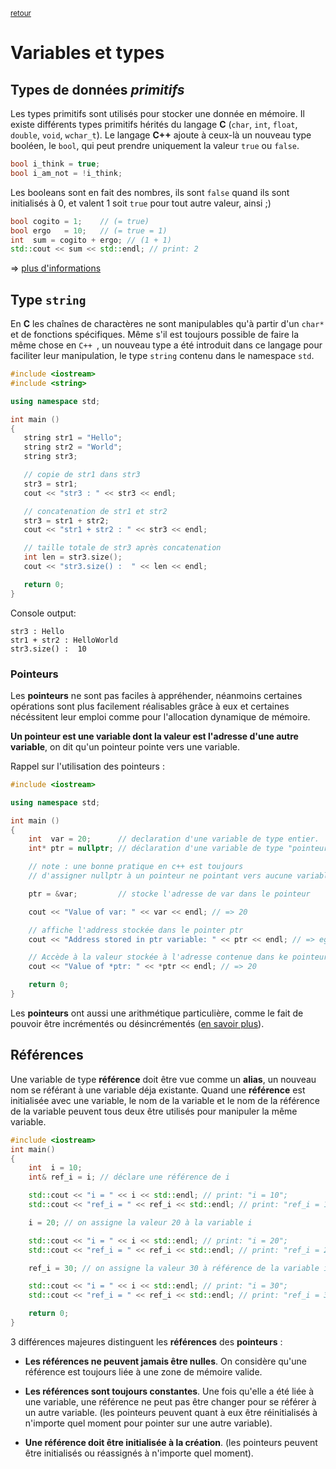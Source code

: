 <p><sup><a href="readme.md">retour</a></sup></p>

# Variables et types

## Types de données *primitifs*

Les types primitifs sont utilisés pour stocker une donnée en mémoire.
Il existe différents types primitifs hérités du langage **C** (`char`, `int`, `float`, `double`, `void`, `wchar_t`). Le langage **C++** ajoute à ceux-là un nouveau type booléen, le `bool`, qui peut prendre uniquement la valeur `true` ou `false`.

```cpp
bool i_think = true;
bool i_am_not = !i_think;
```

Les booleans sont en fait des nombres, ils sont `false` quand ils sont initialisés à 0, et valent 1 soit `true` pour tout autre valeur, ainsi ;)

```cpp
bool cogito = 1;    // (= true)
bool ergo   = 10;   // (= true = 1)
int  sum = cogito + ergo; // (1 + 1)
std::cout << sum << std::endl; // print: 2
```

=> [plus d'informations](https://www.tutorialspoint.com/cplusplus/cpp_data_types.htm)

## Type `string`

En **C** les chaînes de charactères ne sont manipulables qu'à partir d'un `char*` et de fonctions spécifiques. Même s'il est toujours possible de faire la même chose en ``C++ ``, un nouveau type a été introduit dans ce langage pour faciliter leur manipulation, le type `string` contenu dans le namespace `std`.

```cpp
#include <iostream>
#include <string>

using namespace std;

int main ()
{
   string str1 = "Hello";
   string str2 = "World";
   string str3;

   // copie de str1 dans str3
   str3 = str1;
   cout << "str3 : " << str3 << endl;

   // concatenation de str1 et str2
   str3 = str1 + str2;
   cout << "str1 + str2 : " << str3 << endl;

   // taille totale de str3 après concatenation
   int len = str3.size();
   cout << "str3.size() :  " << len << endl;

   return 0;
}
```

Console output:
```
str3 : Hello
str1 + str2 : HelloWorld
str3.size() :  10
```

### Pointeurs

Les **pointeurs** ne sont pas faciles à appréhender, néanmoins certaines opérations sont plus facilement réalisables grâce à eux et certaines nécéssitent leur emploi comme pour l'allocation dynamique de mémoire.

**Un pointeur est une variable dont la valeur est l'adresse d'une autre variable**, on dit qu'un pointeur pointe vers une variable.

Rappel sur l'utilisation des pointeurs :

```cpp
#include <iostream>

using namespace std;

int main ()
{
    int  var = 20;      // declaration d'une variable de type entier.
    int* ptr = nullptr; // déclaration d'une variable de type "pointeur sur int"

    // note : une bonne pratique en c++ est toujours
    // d'assigner nullptr à un pointeur ne pointant vers aucune variable

    ptr = &var;         // stocke l'adresse de var dans le pointeur

    cout << "Value of var: " << var << endl; // => 20

    // affiche l'address stockée dans le pointer ptr
    cout << "Address stored in ptr variable: " << ptr << endl; // => eg: 0x7fff5fbff768

    // Accède à la valeur stockée à l'adresse contenue dans ke pointeur (par déréférencement)
    cout << "Value of *ptr: " << *ptr << endl; // => 20

    return 0;
}
```

Les **pointeurs** ont aussi une arithmétique particulière, comme le fait de pouvoir être incrémentés ou désincrémentés ([en savoir plus](https://www.tutorialspoint.com/cplusplus/cpp_pointer_arithmatic.htm)).

## Références

Une variable de type **référence** doit être vue comme un **alias**, un nouveau nom se référant à une variable déja existante. Quand une **référence** est initialisée avec une variable, le nom de la variable et le nom de la référence de la variable peuvent tous deux être utilisés pour manipuler la même variable.

```cpp
#include <iostream>
int main()
{
    int  i = 10;
    int& ref_i = i; // déclare une référence de i

    std::cout << "i = " << i << std::endl; // print: "i = 10";
    std::cout << "ref_i = " << ref_i << std::endl; // print: "ref_i = 10";

    i = 20; // on assigne la valeur 20 à la variable i

    std::cout << "i = " << i << std::endl; // print: "i = 20";
    std::cout << "ref_i = " << ref_i << std::endl; // print: "ref_i = 20";

    ref_i = 30; // on assigne la valeur 30 à référence de la variable i

    std::cout << "i = " << i << std::endl; // print: "i = 30";
    std::cout << "ref_i = " << ref_i << std::endl; // print: "ref_i = 30";

    return 0;
}
```

3 différences majeures distinguent les **références** des **pointeurs** :

- **Les références ne peuvent jamais être nulles**. On considère qu'une référence est toujours liée à une zone de mémoire valide.

- **Les références sont toujours constantes**. Une fois qu'elle a été liée à une variable, une référence ne peut pas être changer pour se référer à un autre variable. (les pointeurs peuvent quant à eux être réinitialisés à n'importe quel moment pour pointer sur une autre variable).

- **Une référence doit être initialisée à la création**. (les pointeurs peuvent être initialisés ou réassignés à n'importe quel moment).
